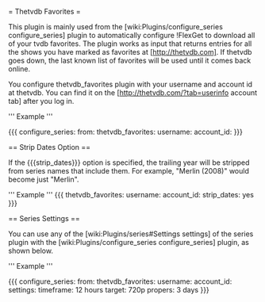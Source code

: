 = Thetvdb Favorites =

This plugin is mainly used from the [wiki:Plugins/configure_series configure_series] plugin to automatically configure !FlexGet to download all of your tvdb favorites. The plugin works as input that returns entries for all the shows you have marked as favorites at [http://thetvdb.com]. If thetvdb goes down, the last known list of favorites will be used until it comes back online. 

You configure thetvdb_favorites plugin with your username and account id at thetvdb. You can find it on the [http://thetvdb.com/?tab=userinfo account tab] after you log in.

''' Example '''

{{{
configure_series:
  from:
    thetvdb_favorites:
      username: <username>
      account_id: <account identifier>
}}}

== Strip Dates Option ==

If the {{{strip_dates}}} option is specified, the trailing year will be stripped from series names that include them. For example, "Merlin (2008)" would become just "Merlin".

''' Example '''
{{{
thetvdb_favorites:
  username: <username>
  account_id: <account identifier>
  strip_dates: yes
}}}

== Series Settings ==

You can use any of the [wiki:Plugins/series#Settings settings] of the series plugin with the [wiki:Plugins/configure_series configure_series] plugin, as shown below.

''' Example '''

{{{
configure_series:
  from:
    thetvdb_favorites:
      username: <username>
      account_id: <account identifier>
  settings:
    timeframe: 12 hours
    target: 720p
    propers: 3 days
}}}